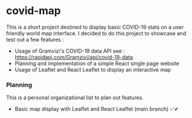 # covid-map

This is a short project destined to display basic COVID-19 stats on a user friendly world map interface.
I decided to do this project to showcase and test out a few features :
- Usage of Gramvizi's COVID-19 data API
  see : https://rapidapi.com/Gramzivi/api/covid-19-data
- Planning and implementation of a simple React single page website
- Usage of Leaflet and React Leaflet to display an interactive map

### Planning

This is a personal organizational list to plan out features.
- Basic map display with Leaflet and React Leaflet (main branch) ✅✔
